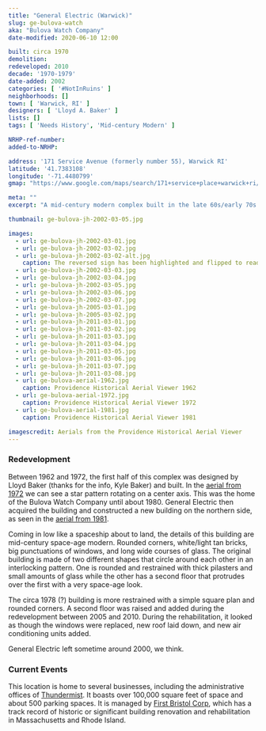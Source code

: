 ```yaml
---
title: "General Electric (Warwick)"
slug: ge-bulova-watch
aka: "Bulova Watch Company"
date-modified: 2020-06-10 12:00

built: circa 1970
demolition: 
redeveloped: 2010
decade: '1970-1979'
date-added: 2002
categories: [ '#NotInRuins' ]
neighborhoods: []
town: [ 'Warwick, RI' ]
designers: [ 'Lloyd A. Baker' ]
lists: []
tags: [ 'Needs History', 'Mid-century Modern' ]

NRHP-ref-number:
added-to-NRHP:

address: '171 Service Avenue (formerly number 55), Warwick RI'
latitude: '41.7383108'
longitude: '-71.4480799'
gmap: "https://www.google.com/maps/search/171+service+place+warwick+ri/@41.7383108,-71.4480799,17z/data=!3m1!4b1"

meta: ""
excerpt: "A mid-century modern complex built in the late 60s/early 70s for Bulova Watch and then occupied by General Electric for about 20 years."

thumbnail: ge-bulova-jh-2002-03-05.jpg

images:
  - url: ge-bulova-jh-2002-03-01.jpg
  - url: ge-bulova-jh-2002-03-02.jpg
  - url: ge-bulova-jh-2002-03-02-alt.jpg
    caption: The reversed sign has been highlighted and flipped to read "General Electric"
  - url: ge-bulova-jh-2002-03-03.jpg
  - url: ge-bulova-jh-2002-03-04.jpg
  - url: ge-bulova-jh-2002-03-05.jpg
  - url: ge-bulova-jh-2002-03-06.jpg
  - url: ge-bulova-jh-2002-03-07.jpg
  - url: ge-bulova-jh-2005-03-01.jpg
  - url: ge-bulova-jh-2005-03-02.jpg
  - url: ge-bulova-jh-2011-03-01.jpg
  - url: ge-bulova-jh-2011-03-02.jpg
  - url: ge-bulova-jh-2011-03-03.jpg
  - url: ge-bulova-jh-2011-03-04.jpg
  - url: ge-bulova-jh-2011-03-05.jpg
  - url: ge-bulova-jh-2011-03-06.jpg
  - url: ge-bulova-jh-2011-03-07.jpg
  - url: ge-bulova-jh-2011-03-08.jpg
  - url: ge-bulova-aerial-1962.jpg
    caption: Providence Historical Aerial Viewer 1962
  - url: ge-bulova-aerial-1972.jpg
    caption: Providence Historical Aerial Viewer 1972
  - url: ge-bulova-aerial-1981.jpg
    caption: Providence Historical Aerial Viewer 1981

imagescredit: Aerials from the Providence Historical Aerial Viewer
---
```


### Redevelopment

Between 1962 and 1972, the first half of this complex was designed by Lloyd Baker (thanks for the info, Kyle Baker) and built. In the [aerial from 1972](#photo-20) we can see a star pattern rotating on a center axis. This was the home of the Bulova Watch Company until about 1980. General Electric then acquired the building and constructed a new building on the northern side, as seen in the [aerial from 1981](photo-21). 

Coming in low like a spaceship about to land, the details of this building are mid-century space-age modern. Rounded corners, white/light tan bricks, big punctuations of windows, and long wide courses of glass. The original building is made of two different shapes that circle around each other in an interlocking pattern. One is rounded and restrained with thick pilasters and small amounts of glass while the other has a second floor that protrudes over the first with a very space-age look. 

The circa 1978 (?) building is more restrained with a simple square plan and rounded corners. A second floor was raised and added during the redevelopment between 2005 and 2010. During the rehabilitation, it looked as though the windows were replaced, new roof laid down, and new air conditioning units added.

General Electric left sometime around 2000, we think. 


### Current Events

This location is home to several businesses, including the administrative offices of [Thundermist](//www.thundermisthealth.org). It boasts over 100,000 square feet of space and about 500 parking spaces. It is managed by [First Bristol Corp](//firstbristol.com), which has a track record of historic or significant building renovation and rehabilitation in Massachusetts and Rhode Island.
